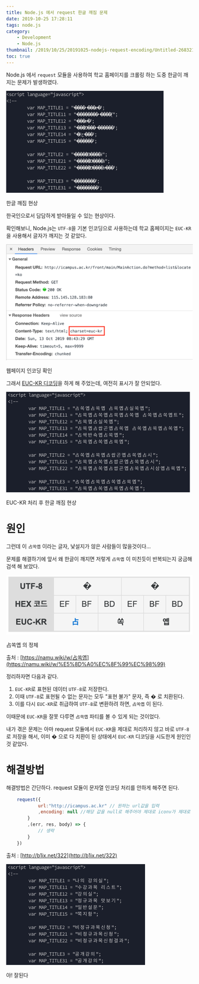 ```yaml
---
title: Node.js 에서 request 한글 깨짐 문제
date: 2019-10-25 17:28:11
tags: node.js
category:
    - Development
    - Node.js
thumbnail: /2019/10/25/20191025-nodejs-request-encoding/Untitled-26832150-96d7-4be8-840b-5729f29cb4b7.png
toc: true
---
```


Node.js 에서 `request` 모듈을 사용하여 학교 홈페이지를 크롤링 하는 도중 한글이 깨지는 문제가 발생하였다.

<!--More-->

![](/2019/10/25/20191025-nodejs-request-encoding/Untitled-d219658d-d514-4845-9409-4415100cc5b5.png)

한글 깨짐 현상

한국인으로서 담담하게 받아들일 수 있는 현상이다.

확인해보니, Node.js는 `UTF-8`을 기본 인코딩으로 사용하는데 학교 홈페이지는 `EUC-KR`을 사용해서 글자가 깨지는 것 같았다.

![](/2019/10/25/20191025-nodejs-request-encoding/Untitled-a33c1e21-f337-49fa-88e8-5c9a295c8edc.png)

웹페이지 인코딩 확인

그래서 [EUC-KR 디코딩](https://stories.pe.kr/215)을 하게 해 주었는데, 여전히 표시가 잘 안되었다.

![](/2019/10/25/20191025-nodejs-request-encoding/Untitled-26832150-96d7-4be8-840b-5729f29cb4b7.png)

EUC-KR 처리 후 한글 깨짐 현상

# 원인

그런데 이 `占쏙옙` 이라는 글자, 낯설지가 않은 사람들이 많을것이다...

문제를 해결하기에 앞서 왜 한글이 깨지면 저렇게 `占쏙옙` 이 미친듯이 반복되는지 궁금해 검색 해 보았다.

![](/2019/10/25/20191025-nodejs-request-encoding/Untitled-2cb0ef53-9f81-4a33-8be9-a59c61bd3a30.png)

占쏙옙 의 정체

출처 : [https://namu.wiki/w/占쏙옙](https://namu.wiki/w/%E5%8D%A0%EC%8F%99%EC%98%99)

정리하자면 다음과 같다.

1. `EUC-KR`로 표현된 데이터 `UTF-8`로 저장한다.
2. 이때 `UTF-8`로 표현될 수 없는 문자는 모두 "표현 불가" 문자, 즉 � 로 치환된다.
3. 이를 다시 `EUC-KR`로 취급하여 `UTF-8`로 변환하려 하면, `占쏙옙` 이 된다.

이때문에 `EUC-KR`을 잘못 다루면 `占쏙옙` 파티를 볼 수 있게 되는 것이었다.

내가 겪은 문제는 아마 request 모듈에서 `EUC-KR`을 제대로 처리하지 않고 바로 `UTF-8`로 저장을 해서, 이미 � 으로 다 치환이 된 상태에서 `EUC-KR` 디코딩을 시도한게 원인인 것 같았다.

# 해결방법

해결방법은 간단하다. request 모듈이 문자열 인코딩 처리를 안하게 해주면 된다.

```javascript
    request({
    		url:"http://icampus.ac.kr" // 원하는 url값을 입력
    		,encoding: null //해당 값을 null로 해주어야 제대로 iconv가 제대로 decode 해준다.
    	}
    	,(err, res, body) => {
    		// 생략
    	}
    })
```
출처 : [http://b1ix.net/322](http://b1ix.net/322)

![](/2019/10/25/20191025-nodejs-request-encoding/Untitled-ffb78e78-64e5-4140-b438-bfa4bba91389.png)

야! 잘된다
